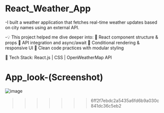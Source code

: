 # React_Weather_App

-I built a weather application that fetches real-time weather updates based on city names using an external API.

-💡 This project helped me dive deeper into:
🔹 React component structure & props
🔹 API integration and async/await
🔹 Conditional rendering & responsive UI
🔹 Clean code practices with modular styling

🔧 Tech Stack: React.js | CSS | OpenWeatherMap API

# App_look-(Screenshot) 

![image](https://github.com/user-attachments/assets/dc67902a-abaf-4b29-83ae-92f00339536b)
>>>>>>> 6ff2f7ebdc2a5435a6fd6b9a030c841dc36c5eb2
